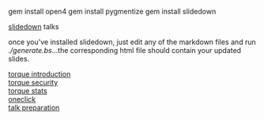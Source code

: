 gem install open4
gem install pygmentize
gem install slidedown


[slidedown](https://github.com/nakajima/slidedown "slidedown") talks  

once you've installed slidedown, just edit any of the markdown files and run *./generate.bs*...the corresponding html file should contain your updated slides.
  
[torque introduction](http://pwmckenna.github.com/talks/torque_introduction/slides.html "intro")  
[torque security](http://pwmckenna.github.com/talks/torque_security/slides.html "security")  
[torque stats](http://pwmckenna.github.com/talks/torque_stats/slides.html "stats")  
[oneclick](http://pwmckenna.github.com/talks/oneclick/slides.html "oneclick")  
[talk preparation](http://pwmckenna.github.com/talks/talk_preparation/slides.html "preparation")  
